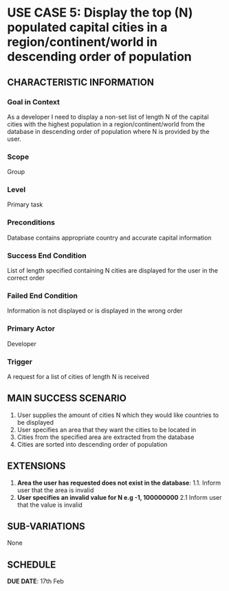 # USE CASE 5: Display the top (N) populated capital cities in a region/continent/world in descending order of population

## CHARACTERISTIC INFORMATION

### Goal in Context

As a developer I need to display a non-set list of length N of the capital cities with the highest population in a region/continent/world from the database in descending order of population where N is provided by the user.

### Scope

Group

### Level

Primary task

### Preconditions

Database contains appropriate country and accurate capital information

### Success End Condition

List of length specified containing N cities are displayed for the user in the correct order

### Failed End Condition

Information is not displayed or is displayed in the wrong order

### Primary Actor

Developer

### Trigger

A request for a list of cities of length N is received

## MAIN SUCCESS SCENARIO

1. User supplies the amount of cities N which they would like countries to be displayed
2. User specifies an area that they want the cities to be located in
3. Cities from the specified area are extracted from the database
4. Cities are sorted into descending order of population

## EXTENSIONS

1. **Area the user has requested does not exist in the database**:
    1.1. Inform user that the area is invalid
2. **User specifies an invalid value for N e.g -1, 100000000**
    2.1 Inform user that the value is invalid
## SUB-VARIATIONS

None

## SCHEDULE

**DUE DATE**: 17th Feb
